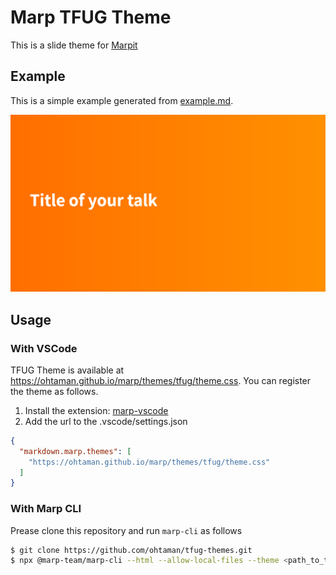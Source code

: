 # Marp TFUG Theme

This is a slide theme for [Marpit](https://github.com/marp-team/marpit)

## Example

This is a simple example generated from [example.md](example.dm).

[![example](example.png)](example.html)

## Usage

### With VSCode

TFUG Theme is available at <https://ohtaman.github.io/marp/themes/tfug/theme.css>.
You can register the theme as follows.

1. Install the extension: [marp-vscode](https://github.com/marp-team/marp-vscode)
2. Add the url to the .vscode/settings.json

```json
{
  "markdown.marp.themes": [
    "https://ohtaman.github.io/marp/themes/tfug/theme.css"
  ]
}
```

### With Marp CLI

Prease clone this repository and run `marp-cli` as follows

```bash
$ git clone https://github.com/ohtaman/tfug-themes.git
$ npx @marp-team/marp-cli --html --allow-local-files --theme <path_to_the_theme.css> --pdf <path_to_the_md_file>
```
